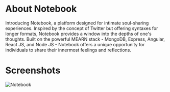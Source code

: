 <h1>About Notebook</h1>

Introducing Notebook, a platform designed for intimate soul-sharing experiences. Inspired by the concept of Twitter but offering syntaxes for longer formats, Notebook provides a window into the depths of one's thoughts. Built on the powerful MEARN stack - MongoDB, Express, Angular, React JS, and Node JS - Notebook offers a unique opportunity for individuals to share their innermost feelings and reflections.

<h1>Screenshots</h1>

![Notebook](https://github.com/anandkprasad/Notebook/assets/75035426/9a60d4bb-de96-44dc-916b-e62ae987bd56)

 
